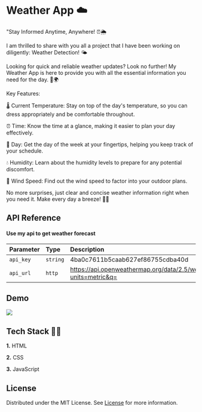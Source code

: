 
# Weather App ☁️

"Stay Informed Anytime, Anywhere! ⏰🌦️

I am thrilled to share with you all a project that I have been working on diligently: Weather Detection! 🌤️

Looking for quick and reliable weather updates? Look no further! My Weather App is here to provide you with all the essential information you need for the day. 📱🌍

Key Features:

🌡️ Current Temperature: Stay on top of the day's temperature, so you can dress appropriately and be comfortable throughout.

⏰ Time: Know the time at a glance, making it easier to plan your day effectively.

📅 Day: Get the day of the week at your fingertips, helping you keep track of your schedule.

💧 Humidity: Learn about the humidity levels to prepare for any potential discomfort.

💨 Wind Speed: Find out the wind speed to factor into your outdoor plans.

No more surprises, just clear and concise weather information right when you need it. Make every day a breeze! 📲🌞






## API Reference

#### Use my api to get weather forecast


| Parameter | Type     | Description                |
| :-------- | :------- | :------------------------- |
| `api_key` | `string` | 4ba0c7611b5caab627ef86755cdba40d |
| `api_url` | `http` | https://api.openweathermap.org/data/2.5/weather?units=metric&q= |



## Demo 

![](https://github.com/Shrey2dew/Weather-App/blob/main/Weather%20App%20Demo.gif)


## Tech Stack 🧑‍💻

**1.** HTML

**2.** CSS

**3.** JavaScript


## License

Distributed under the MIT License. See [License](https://choosealicense.com/licenses/mit/) for more information.



